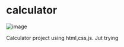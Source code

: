 # calculator
![image](https://user-images.githubusercontent.com/62888962/152990251-cdebdc89-f2af-40c6-897e-ad6f86addde5.png)

Calculator project using html,css,js.
Jut trying
